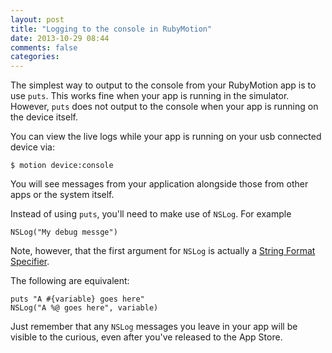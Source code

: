 ```yaml
---
layout: post
title: "Logging to the console in RubyMotion"
date: 2013-10-29 08:44
comments: false
categories: 
---
```

The simplest way to output to the console from your RubyMotion app is to use
`puts`. This works fine when your app is running in the simulator. However,
`puts` does not output to the console when your app is running on the device
itself.

You can view the live logs while your app is running on your usb connected device via:

    $ motion device:console

You will see messages from your application alongside those from other apps or
the system itself.

Instead of using `puts`, you'll need to make use of `NSLog`. For example

    NSLog("My debug messge")

Note, however, that the first argument for `NSLog` is actually a [String Format Specifier](https://developer.apple.com/library/ios/documentation/cocoa/conceptual/Strings/Articles/formatSpecifiers.html).

The following are equivalent:

    puts "A #{variable} goes here"
    NSLog("A %@ goes here", variable)

Just remember that any `NSLog` messages you leave in your app will be visible
to the curious, even after you've released to the App Store.